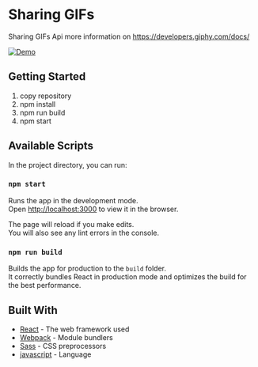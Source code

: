# Sharing GIFs

Sharing GIFs Api more information on https://developers.giphy.com/docs/

[![Demo](https://j.gifs.com/32qQwO.gif)](https://j.gifs.com/32qQwO.gif)

## Getting Started

1. copy repository
2. npm install
3. npm run build
4. npm start  

## Available Scripts

In the project directory, you can run:

### `npm start`

Runs the app in the development mode.<br>
Open [http://localhost:3000](http://localhost:3000) to view it in the browser.

The page will reload if you make edits.<br>
You will also see any lint errors in the console.

### `npm run build`

Builds the app for production to the `build` folder.<br>
It correctly bundles React in production mode and optimizes the build for the best performance.

## Built With

* [React](https://reactjs.org/docs/hello-world.html) - The web framework used
* [Webpack](https://webpack.js.org/concepts/) - Module bundlers
* [Sass](https://sass-lang.com/guide) - CSS preprocessors
* [javascript](https://www.javascript.com/learn/javascript/strings) - Language
